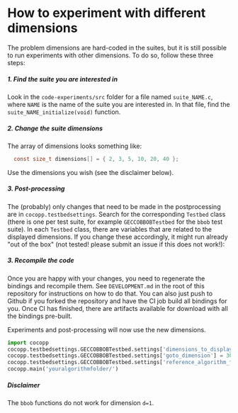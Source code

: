 How to experiment with different dimensions
===========================================

The problem dimensions are hard-coded in the suites,
but it is still possible to run experiments with other dimensions.
To do so, follow these three steps:

##### 1. Find the suite you are interested in

Look in the `code-experiments/src` folder for a file named `suite_NAME.c`, where `NAME`
is the name of the suite you are interested in. In that file, find the 
`suite_NAME_initialize(void)` function. 

##### 2. Change the suite dimensions

The array of dimensions looks something like: 
```c
  const size_t dimensions[] = { 2, 3, 5, 10, 20, 40 };
```

Use the dimensions you wish (see the disclaimer below).

##### 3. Post-processing

The (probably) only changes that need to be made in the postprocessing are in
`cocopp.testbedsettings`. Search for the corresponding `Testbed` class (there
is one per test suite, for example `GECCOBBOBTestbed` for the `bbob` test
suite). In each `Testbed` class, there are variables that are related to the
displayed dimensions. If you change these accordingly, it might run already
"out of the box" (not tested! please submit an issue if this does not work!):


##### 3. Recompile the code

Once you are happy with your changes, you need to regenerate the bindings and recompile them.
See `DEVELOPMENT.md` in the root of this repository for instructions on how to do that.
You can also just push to Github if you forked the repository and have the CI job build all bindings for you.
Once CI has finished, there are artifacts available for download with all the bindings pre-built.

Experiments and post-processing will now use the new dimensions.

```python
import cocopp
cocopp.testbedsettings.GECCOBBOBTestbed.settings['dimensions_to_display'] = (10, 15, 20, 25, 30, 40)
cocopp.testbedsettings.GECCOBBOBTestbed.settings['goto_dimension'] = 30
cocopp.testbedsettings.GECCOBBOBTestbed.settings['reference_algorithm_filename'] = ''  # no reference algorithm because it is only defined for standard dimensions
cocopp.main('youralgorithmfolder/')
```

##### Disclaimer

The `bbob` functions do not work for dimension `d=1`. 
